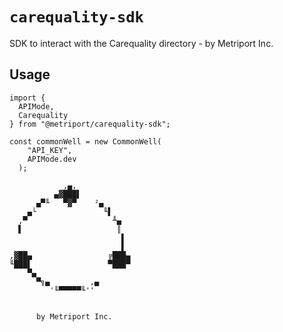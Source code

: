 # `carequality-sdk`

SDK to interact with the Carequality directory - by Metriport Inc.

## Usage

```
import {
  APIMode,
  Carequality
} from "@metriport/carequality-sdk";

const commonWell = new CommonWell(
    "API_KEY",
    APIMode.dev
  );
```

```
            ,▄,
          ▄▓███▌
      ▄▀╙   ▀▓▀    ²▄
    ▄└               ╙▌
  ,▀                   ╨▄
  ▌                     ║
                         ▌
                         ▌
,▓██▄                 ╔███▄
╙███▌                 ▀███▀
    ▀▄
      ▀╗▄         ,▄
         '╙▀▀▀▀▀╙''


      by Metriport Inc.

```
